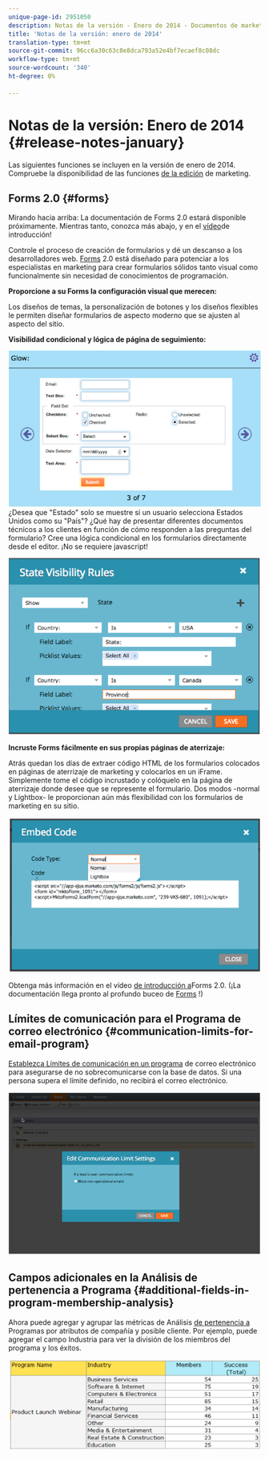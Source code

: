 ```yaml
---
unique-page-id: 2951050
description: Notas de la versión - Enero de 2014 - Documentos de marketing - Documentación del producto
title: 'Notas de la versión: enero de 2014'
translation-type: tm+mt
source-git-commit: 96cc6a30c63c8e8dca793a52e4bf7ecaef8c08dc
workflow-type: tm+mt
source-wordcount: '340'
ht-degree: 0%

---
```



# Notas de la versión: Enero de 2014 {#release-notes-january}

Las siguientes funciones se incluyen en la versión de enero de 2014. Compruebe la disponibilidad de las funciones [de la edición](http://www.marketo.com/pricing/) de marketing.

## Forms 2.0 {#forms}

Mirando hacia arriba: La documentación de Forms 2.0 estará disponible próximamente. Mientras tanto, conozca más abajo, y en el [vídeo](http://docs.marketo.com/display/docs/forms)de introducción!

Controle el proceso de creación de formularios y dé un descanso a los desarrolladores web. [Forms](http://docs.marketo.com/display/docs/forms) 2.0 está diseñado para potenciar a los especialistas en marketing para crear formularios sólidos tanto visual como funcionalmente sin necesidad de conocimientos de programación.

**Proporcione a su Forms la configuración visual que merecen:**

Los diseños de temas, la personalización de botones y los diseños flexibles le permiten diseñar formularios de aspecto moderno que se ajusten al aspecto del sitio.

**Visibilidad condicional y lógica de página de seguimiento:**

![](assets/image2014-9-22-10-3a30-3a52.png)\
¿Desea que &quot;Estado&quot; solo se muestre si un usuario selecciona Estados Unidos como su &quot;País&quot;? ¿Qué hay de presentar diferentes documentos técnicos a los clientes en función de cómo responden a las preguntas del formulario? Cree una lógica condicional en los formularios directamente desde el editor. ¡No se requiere javascript!

![](assets/image2014-9-22-10-3a31-3a54.png)

**Incruste Forms fácilmente en sus propias páginas de aterrizaje:**

Atrás quedan los días de extraer código HTML de los formularios colocados en páginas de aterrizaje de marketing y colocarlos en un iFrame. Simplemente tome el código incrustado y colóquelo en la página de aterrizaje donde desee que se represente el formulario. Dos modos -normal y Lightbox- le proporcionan aún más flexibilidad con los formularios de marketing en su sitio.

![](assets/image2014-9-22-10-3a38-3a2.png)

Obtenga más información en el vídeo [de introducción a](http://docs.marketo.com/display/docs/forms)Forms 2.0. (¡La documentación llega pronto al profundo buceo de [Forms](http://docs.marketo.com/display/docs/forms) !)

## Límites de comunicación para el Programa de correo electrónico {#communication-limits-for-email-program}

[Establezca Límites de comunicación en un programa](../../product-docs/email-marketing/email-programs/email-program-actions/enable-disable-communication-limits-in-an-email-program.md) de correo electrónico para asegurarse de no sobrecomunicarse con la base de datos. Si una persona supera el límite definido, no recibirá el correo electrónico.

![](assets/image2014-9-22-10-3a38-3a31.png)

## Campos adicionales en la Análisis de pertenencia a Programa {#additional-fields-in-program-membership-analysis}

Ahora puede agregar y agrupar las métricas de Análisis [de pertenencia a](../../product-docs/reporting/revenue-cycle-analytics/program-analytics/build-a-program-membership-analysis-report-that-lists-leads.md) Programas por atributos de compañía y posible cliente. Por ejemplo, puede agregar el campo Industria para ver la división de los miembros del programa y los éxitos.

![](assets/image2014-9-22-10-3a39-3a1.png)

